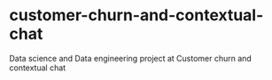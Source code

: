 # customer-churn-and-contextual-chat
Data science and Data engineering project at Customer churn and contextual chat
